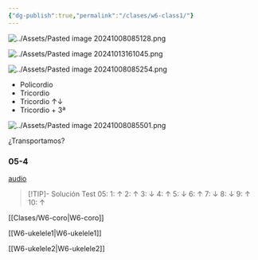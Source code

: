 ```yaml
---
{"dg-publish":true,"permalink":"/clases/w6-class1/"}
---
```



<div class="slide">

![../Assets/Pasted image 20241008085128.png](/img/user/Assets/Pasted%20image%2020241008085128.png)

</div>
<div class="slide">

![../Assets/Pasted image 20241013161045.png](/img/user/Assets/Pasted%20image%2020241013161045.png)

</div>
<div class="slide">

![../Assets/Pasted image 20241008085254.png](/img/user/Assets/Pasted%20image%2020241008085254.png)

</div>
<div class="slide">

- Policordio
- Tricordio
- Tricordio ↑↓
- Tricordio + 3ª

</div>
<div class="slide">

![../Assets/Pasted image 20241008085501.png](/img/user/Assets/Pasted%20image%2020241008085501.png)

¿Transportamos?

</div>
<div class="slide">

### 05-4

[audio](https://drive.google.com/file/d/1-kJZQk2GHIyo1-MRMEvMlsLdSaWoJfYV/view)

> [!TIP]- Solución
>Test 05: 1: ↑   2: ↑    3: ↓    4: ↑    5: ↓    6: ↑    7: ↓    8: ↓    9: ↑    10: ↑

</div>
<div class="slide">

[[Clases/W6-coro\|W6-coro]]

[[W6-ukelele1\|W6-ukelele1]]

[[W6-ukelele2\|W6-ukelele2]]

</div>